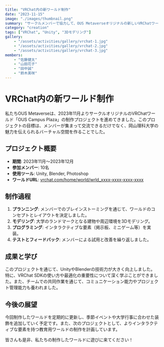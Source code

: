 ```yaml
---
title: "VRChat内の新ワールド制作"
date: "2023-11-15"
image: "./images/thumbnail.png"
summary: "サークルメンバーで協力して、OUS Metaverseオリジナルの新しいVRChatワールドを制作しました。"
category: "creation"
tags: ["VRChat", "Unity", "3Dモデリング"]
gallery:
    - "/assets/activities/gallery/vrchat-1.jpg"
    - "/assets/activities/gallery/vrchat-2.jpg"
    - "/assets/activities/gallery/vrchat-3.jpg"
members:
    - "佐藤健太"
    - "山田花子"
    - "田中誠"
    - "鈴木美咲"
---
```


# VRChat内の新ワールド制作

私たちOUS Metaverseは、2023年11月よりサークルオリジナルのVRChatワールド「OUS Campus Plaza」の制作プロジェクトを進めてきました。このプロジェクトの目標は、メンバーが集まって交流できるだけでなく、岡山理科大学の魅力を伝えられるバーチャル空間を作ることでした。

## プロジェクト概要

- **期間**: 2023年11月～2023年12月
- **参加メンバー**: 10名
- **使用ツール**: Unity, Blender, Photoshop
- **ワールドURL**: [vrchat.com/home/world/wrld_xxxx-xxxx-xxxx-xxxx](https://vrchat.com/home/world/wrld_xxxx-xxxx-xxxx-xxxx)

## 制作過程

1. **プランニング**: メンバーでのブレインストーミングを通じて、ワールドのコンセプトとレイアウトを決定しました。
2. **モデリング**: 大学のランドマークとなる建物や周辺環境を3Dモデリング。
3. **プログラミング**: インタラクティブな要素（掲示板、ミニゲーム等）を実装。
4. **テストとフィードバック**: メンバーによる試用と改善を繰り返しました。

## 成果と学び

このプロジェクトを通じて、UnityやBlenderの技術力が大きく向上しました。特に、VRChat SDKの使い方や最適化の重要性について深く学ぶことができました。また、チームでの共同作業を通じて、コミュニケーション能力やプロジェクト管理能力も養われました。

## 今後の展望

今回制作したワールドを定期的に更新し、季節イベントや大学行事に合わせた装飾を追加していく予定です。また、次のプロジェクトとして、よりインタラクティブな要素を持つ教育用ワールドの制作を計画しています。

皆さんも是非、私たちの制作したワールドに遊びに来てください！
